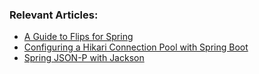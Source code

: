 ### Relevant Articles:
- [A Guide to Flips for Spring](https://www.baeldung.com/flips-spring)
- [Configuring a Hikari Connection Pool with Spring Boot](https://www.baeldung.com/spring-boot-hikari)
- [Spring JSON-P with Jackson](https://www.baeldung.com/spring-jackson-jsonp)
